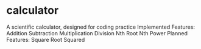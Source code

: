 # calculator
A scientific calculator, designed for coding practice
Implemented Features:
  Addition
  Subtraction
  Multiplication
  Division
  Nth Root
  Nth Power
Planned Features:
  Square Root
  Squared
